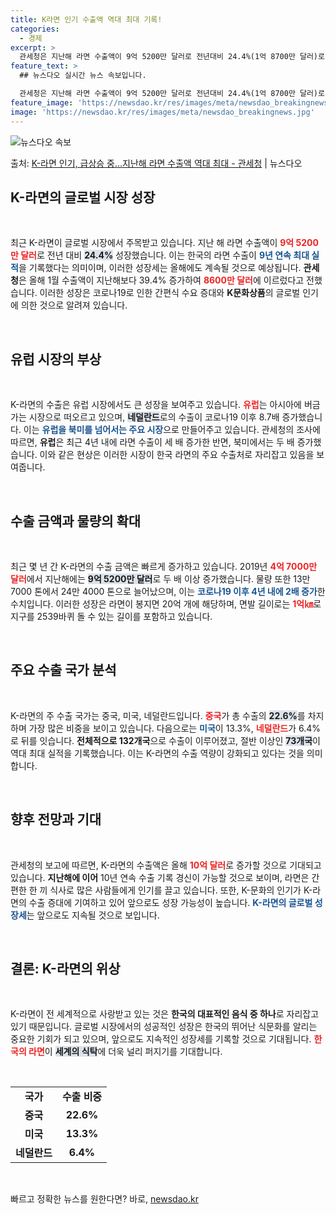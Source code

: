 ```yaml
---
title: K라면 인기 수출액 역대 최대 기록!
categories:
  - 경제
excerpt: >
  관세청은 지난해 라면 수출액이 9억 5200만 달러로 전년대비 24.4%(1억 8700만 달러)로 증가해 9…
feature_text: >
  ## 뉴스다오 실시간 뉴스 속보입니다.

  관세청은 지난해 라면 수출액이 9억 5200만 달러로 전년대비 24.4%(1억 8700만 달러)로 증가해 9…
feature_image: 'https://newsdao.kr/res/images/meta/newsdao_breakingnews.jpg'
image: 'https://newsdao.kr/res/images/meta/newsdao_breakingnews.jpg'
---
```


![뉴스다오 속보](https://newsdao.kr/res/images/meta/newsdao_breakingnews.jpg)

<p>출처: <a href="https://newsdao.kr/3256" rel="dofollow">K-라면 인기, 급상승 중…지난해 라면 수출액 역대 최대 - 관세청</a> | 뉴스다오</p>

<h2 data-ke-size="size26">K-라면의 글로벌 시장 성장</h2>

<p data-ke-size="size16">&nbsp;</p>

최근 K-라면이 글로벌 시장에서 주목받고 있습니다. 지난 해 라면 수출액이 <b><span style="color: #ee2323;">9억 5200만 달러</span></b>로 전년 대비 <b><span style="background-color: #21538527;">24.4%</span></b> 성장했습니다. 이는 한국의 라면 수출이 <b><span style="color: #1a5490;">9년 연속 최대 실적</span></b>을 기록했다는 의미이며, 이러한 성장세는 올해에도 계속될 것으로 예상됩니다. <b>관세청</b>은 올해 1월 수출액이 지난해보다 39.4% 증가하여 <b><span style="color: #ee2323;">8600만 달러</span></b>에 이르렀다고 전했습니다. 이러한 성장은 코로나19로 인한 간편식 수요 증대와 <b>K문화상품</b>의 글로벌 인기에 의한 것으로 알려져 있습니다.</p>

<p data-ke-size="size16">&nbsp;</p>

<h2 data-ke-size="size26">유럽 시장의 부상</h2>

<p data-ke-size="size16">&nbsp;</p>

K-라면의 수출은 유럽 시장에서도 큰 성장을 보여주고 있습니다. <b><span style="color: #ee2323;">유럽</span></b>는 아시아에 버금가는 시장으로 떠오르고 있으며, <b><span style="background-color: #21538527;">네덜란드</span></b>로의 수출이 코로나19 이후 8.7배 증가했습니다. 이는 <b><span style="color: #1a5490;">유럽을 북미를 넘어서는 주요 시장</span></b>으로 만들어주고 있습니다. 관세청의 조사에 따르면, <b>유럽</b>은 최근 4년 내에 라면 수출이 세 배 증가한 반면, 북미에서는 두 배 증가했습니다. 이와 같은 현상은 이러한 시장이 한국 라면의 주요 수출처로 자리잡고 있음을 보여줍니다.</p>

<p data-ke-size="size16">&nbsp;</p>

<h2 data-ke-size="size26">수출 금액과 물량의 확대</h2>

<p data-ke-size="size16">&nbsp;</p>

최근 몇 년 간 K-라면의 수출 금액은 빠르게 증가하고 있습니다. 2019년 <b><span style="color: #ee2323;">4억 7000만 달러</span></b>에서 지난해에는 <b><span style="background-color: #21538527;">9억 5200만 달러</span></b>로 두 배 이상 증가했습니다. 물량 또한 13만 7000 톤에서 24만 4000 톤으로 늘어났으며, 이는 <b><span style="color: #1a5490;">코로나19 이후 4년 내에 2배 증가</span></b>한 수치입니다. 이러한 성장은 라면이 봉지면 20억 개에 해당하며, 면발 길이로는 <b><span style="color: #ee2323;">1억㎞</span></b>로 지구를 2539바퀴 돌 수 있는 길이를 포함하고 있습니다.</p>

<p data-ke-size="size16">&nbsp;</p>

<h2 data-ke-size="size26">주요 수출 국가 분석</h2>

<p data-ke-size="size16">&nbsp;</p>

K-라면의 주 수출 국가는 중국, 미국, 네덜란드입니다. <b><span style="color: #ee2323;">중국</span></b>가 총 수출의 <b><span style="background-color: #21538527;">22.6%</span></b>를 차지하며 가장 많은 비중을 보이고 있습니다. 다음으로는 <b><span style="color: #1a5490;">미국</span></b>이 13.3%, <b><span style="color: #ee2323;">네덜란드</span></b>가 6.4%로 뒤를 잇습니다. <b>전체적으로 132개국</b>으로 수출이 이루어졌고, 절반 이상인 <b><span style="background-color: #21538527;">73개국</span></b>이 역대 최대 실적을 기록했습니다. 이는 K-라면의 수출 역량이 강화되고 있다는 것을 의미합니다.</p>

<p data-ke-size="size16">&nbsp;</p>

<h2 data-ke-size="size26">향후 전망과 기대</h2>

<p data-ke-size="size16">&nbsp;</p>

관세청의 보고에 따르면, K-라면의 수출액은 올해 <b><span style="color: #ee2323;">10억 달러</span></b>로 증가할 것으로 기대되고 있습니다. <b>지난해에 이어</b> 10년 연속 수출 기록 경신이 가능할 것으로 보이며, 라면은 간편한 한 끼 식사로 많은 사람들에게 인기를 끌고 있습니다. 또한, K-문화의 인기가 K-라면의 수출 증대에 기여하고 있어 앞으로도 성장 가능성이 높습니다. <b><span style="color: #1a5490;">K-라면의 글로벌 성장세</span></b>는 앞으로도 지속될 것으로 보입니다.</p>

<p data-ke-size="size16">&nbsp;</p>

<h2 data-ke-size="size26">결론: K-라면의 위상</h2>

<p data-ke-size="size16">&nbsp;</p>

K-라면이 전 세계적으로 사랑받고 있는 것은 <b>한국의 대표적인 음식 중 하나</b>로 자리잡고 있기 때문입니다. 글로벌 시장에서의 성공적인 성장은 한국의 뛰어난 식문화를 알리는 중요한 기회가 되고 있으며, 앞으로도 지속적인 성장세를 기록할 것으로 기대됩니다. <b><span style="color: #ee2323;">한국의 라면</span></b>이 <b><span style="background-color: #21538527;">세계의 식탁</span></b>에 더욱 널리 퍼지기를 기대합니다. 

<p data-ke-size="size16">&nbsp;</p>

<table style="width: 100%;">
  <tbody>
    <tr>
      <td style="text-align: center; height: 17px;"><b>국가</b></td>
      <td style="text-align: center; height: 17px;"><b>수출 비중</b></td>
    </tr>
    <tr>
      <td style="text-align: center; height: 17px;"><b>중국</b></td>
      <td style="text-align: center; height: 17px;"><b>22.6%</b></td>
    </tr>
    <tr>
      <td style="text-align: center; height: 17px;"><b>미국</b></td>
      <td style="text-align: center; height: 17px;"><b>13.3%</b></td>
    </tr>
    <tr>
      <td style="text-align: center; height: 17px;"><b>네덜란드</b></td>
      <td style="text-align: center; height: 17px;"><b>6.4%</b></td>
    </tr>
  </tbody>
</table>

<p data-ke-size="size16">&nbsp;</p> 

빠르고 정확한 뉴스를 원한다면? 바로, <a href="https://newsdao.kr" rel="dofollow">newsdao.kr</a>


